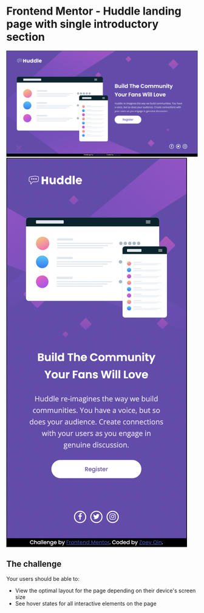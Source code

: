 # Frontend Mentor - Huddle landing page with single introductory section

![Desktop](./design/desktop.png)
![Mobile](./design/mobile.png)

## The challenge
Your users should be able to: 

- View the optimal layout for the page depending on their device's screen size
- See hover states for all interactive elements on the page
